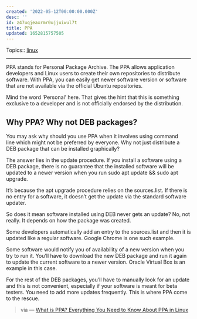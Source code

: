 ```yaml
---
created: '2022-05-12T00:00:00.000Z'
desc: ''
id: z47uqjeaxrmr0ujjuiwul7t
title: PPA
updated: 1652815757505
---
```

   
Topics::  [linux](../topics/linux.md)   
   
   
---   
   
PPA stands for Personal Package Archive. The PPA allows application developers and Linux users to create their own repositories to distribute software. With PPA, you can easily get newer software version or software that are not available via the official Ubuntu repositories.   
   
Mind the word ‘Personal’ here. That gives the hint that this is something exclusive to a developer and is not officially endorsed by the distribution.   
   
## Why PPA? Why not DEB packages?   
   
You may ask why should you use PPA when it involves using command line which might not be preferred by everyone. Why not just distribute a DEB package that can be installed graphically?   
   
The answer lies in the update procedure. If you install a software using a DEB package, there is no guarantee that the installed software will be updated to a newer version when you run sudo apt update && sudo apt upgrade.   
   
It’s because the apt upgrade procedure relies on the sources.list. If there is no entry for a software, it doesn’t get the update via the standard software updater.   
   
So does it mean software installed using DEB never gets an update? No, not really. It depends on how the package was created.   
   
Some developers automatically add an entry to the sources.list and then it is updated like a regular software. Google Chrome is one such example.   
   
Some software would notify you of availability of a new version when you try to run it. You’ll have to download the new DEB package and run it again to update the current software to a newer version. Oracle Virtual Box is an example in this case.   
   
For the rest of the DEB packages, you’ll have to manually look for an update and this is not convenient, especially if your software is meant for beta testers. You need to add more updates frequently. This is where PPA come to the rescue.   
   
> via — [What is PPA? Everything You Need to Know About PPA in Linux](https://itsfoss.com/ppa-guide/)
